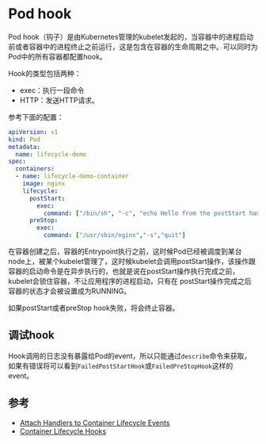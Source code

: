 # Pod hook

Pod hook（钩子）是由Kubernetes管理的kubelet发起的，当容器中的进程启动前或者容器中的进程终止之前运行，这是包含在容器的生命周期之中。可以同时为Pod中的所有容器都配置hook。

Hook的类型包括两种：

- exec：执行一段命令
- HTTP：发送HTTP请求。

参考下面的配置：

```yaml
apiVersion: v1
kind: Pod
metadata:
  name: lifecycle-demo
spec:
  containers:
  - name: lifecycle-demo-container
    image: nginx
    lifecycle:
      postStart:
        exec:
          command: ["/bin/sh", "-c", "echo Hello from the postStart handler > /usr/share/message"]
      preStop:
        exec:
          command: ["/usr/sbin/nginx","-s","quit"]
```

在容器创建之后，容器的Entrypoint执行之前，这时候Pod已经被调度到某台node上，被某个kubelet管理了，这时候kubelet会调用postStart操作，该操作跟容器的启动命令是在异步执行的，也就是说在postStart操作执行完成之前，kubelet会锁住容器，不让应用程序的进程启动，只有在 postStart操作完成之后容器的状态才会被设置成为RUNNING。

如果postStart或者preStop hook失败，将会终止容器。

## 调试hook

Hook调用的日志没有暴露给Pod的event，所以只能通过`describe`命令来获取，如果有错误将可以看到`FailedPostStartHook`或`FailedPreStopHook`这样的event。

## 参考

- [Attach Handlers to Container Lifecycle Events](https://kubernetes.io/docs/tasks/configure-pod-container/attach-handler-lifecycle-event/)
- [Container Lifecycle Hooks](https://kubernetes.io/docs/concepts/containers/container-lifecycle-hooks/)
